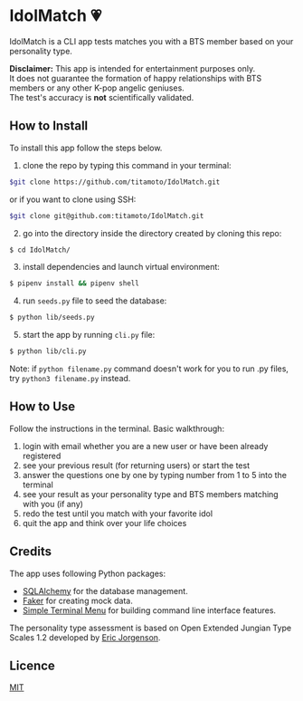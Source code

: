 # IdolMatch 💗
IdolMatch is a CLI app tests matches you with a BTS member based on your personality type.

**Disclaimer:** This app is intended for entertainment purposes only.  
It does not guarantee the formation of happy relationships with BTS members or any other K-pop angelic geniuses.  
The test's accuracy is **not** scientifically validated.   

## How to Install 
To install this app follow the steps below.

1. clone the repo by typing this command in your terminal:

```bash
$git clone https://github.com/titamoto/IdolMatch.git
```

or if you want to clone using SSH:

```bash
$git clone git@github.com:titamoto/IdolMatch.git
```

2. go into the directory inside the directory created by cloning this repo:

```bash
$ cd IdolMatch/
```

3. install dependencies and launch virtual environment:

```bash
$ pipenv install && pipenv shell
```

4. run `seeds.py` file to seed the database:

```bash
$ python lib/seeds.py
```

5. start the app by running `cli.py` file:

```bash
$ python lib/cli.py
```
Note: if `python filename.py` command doesn't work for you to run .py files, try `python3 filename.py` instead.

## How to Use
Follow the instructions in the terminal. Basic walkthrough:
1. login with email whether you are a new user or have been already registered
2. see your previous result (for returning users) or start the test
3. answer the questions one by one by typing number from 1 to 5 into the terminal
4. see your result as your personality type and BTS members matching with you (if any)
5. redo the test until you match with your favorite idol
6. quit the app and think over your life choices

## Credits
The app uses following Python packages:    
 - [SQLAlchemy](https://www.sqlalchemy.org) for the database management.    
 - [Faker](https://faker.readthedocs.io/en/master/) for creating mock data.  
 - [Simple Terminal Menu](https://pypi.org/project/simple-term-menu/) for building command line interface features. 
  
The personality type assessment is based on Open Extended Jungian Type Scales 1.2 developed by [Eric Jorgenson](https://openpsychometrics.org/). 

## Licence
[MIT](https://choosealicense.com/licenses/mit/)
